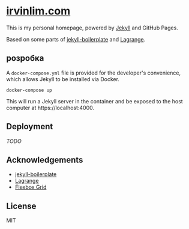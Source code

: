 # [irvinlim.com](https://irvinlim.com)

This is my personal homepage, powered by [Jekyll](https://jekyllrb.com/) and GitHub Pages.

Based on some parts of [jekyll-boilerplate](https://github.com/HugoGiraudel/jekyll-boilerplate) and [Lagrange](https://github.com/LeNPaul/Lagrange).

## розробка

A `docker-compose.yml` file is provided for the developer's convenience, which allows Jekyll to be installed via Docker.

```
docker-compose up
```

This will run a Jekyll server in the container and be exposed to the host computer at https://localhost:4000.

## Deployment

*TODO*

## Acknowledgements

- [jekyll-boilerplate](https://github.com/HugoGiraudel/jekyll-boilerplate)
- [Lagrange](https://github.com/LeNPaul/Lagrange)
- [Flexbox Grid](http://flexboxgrid.com/)

## License

MIT
